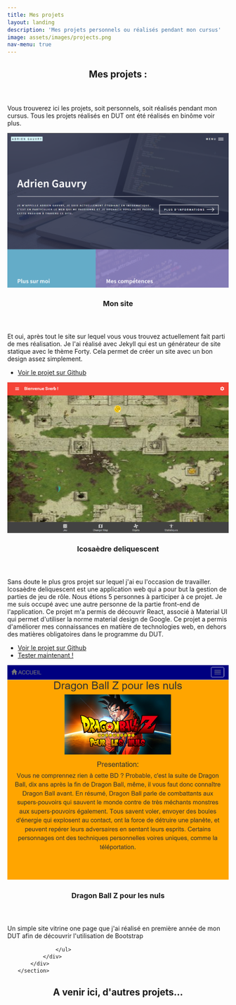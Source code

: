 ```yaml
---
title: Mes projets
layout: landing
description: 'Mes projets personnels ou réalisés pendant mon cursus'
image: assets/images/projects.png
nav-menu: true
---
```


<!-- Main -->
<div id="main">

<!-- One -->
<section id="one">
	<div class="inner">
		<header class="major">
			<h2>Mes projets :</h2>
		</header>
		<p>Vous trouverez ici les projets, soit personnels, soit réalisés pendant mon cursus. Tous les projets réalisés en DUT ont été réalisés en binôme voir plus.</p>
	</div>
</section>

<!-- Two -->
<section id="two" class="spotlights">
	<section>
		<a class="image">
			<img src="assets/images/site.png" alt="" data-position="center center" />
		</a>
		<div class="content">
			<div class="inner">
				<header class="major">
					<h3>Mon site</h3>
				</header>
				<p>Et oui, après tout le site sur lequel vous vous trouvez actuellement fait parti de mes réalisation. Je l'ai réalisé avec Jekyll qui est un générateur de site statique avec le thème Forty. Cela permet de créer un site avec un bon design assez simplement.</p>
				<ul class="actions">
					<li><a href="https://github.com/adriengauvry/adriengauvry.github.io" target="_blank" class="button">Voir le projet sur Github</a></li>
				</ul>
			</div>
		</div>
	</section>
	<section>
		<a class="image">
			<img src="assets/images/ico.png" alt="" data-position="top center" />
		</a>
		<div class="content">
			<div class="inner">
				<header class="major">
					<h3>Icosaèdre deliquescent</h3>
				</header>
				<p>Sans doute le plus gros projet sur lequel j'ai eu l'occasion de travailler. Icosaèdre deliquescent est une application web qui a pour but la gestion de parties de jeu de rôle. Nous étions 5 personnes à participer à ce projet. Je me suis occupé avec une autre personne de la partie front-end de l'application. Ce projet m'a permis de découvrir React, associé à Material UI qui permet d'utiliser la norme material design de Google. Ce projet a permis d'améliorer mes connaissances en matière de technologies web, en dehors des matières obligatoires dans le programme du DUT.</p>
				<ul class="actions">
					<li><a href="https://github.com/adriengauvry/Icosaedre-Deliquescent" target="_blank" class="button">Voir le projet sur Github</a></li>
					<li><a href="https://ico-dqct.herokuapp.com" target="_blank" class="button">Tester maintenant !</a></li>
				</ul>
			</div>
		</div>
	</section>
	<section>
		<a class="image">
			<img src="assets/images/dbz.png" alt="" data-position="25% 25%" />
		</a>
		<div class="content">
			<div class="inner">
				<header class="major">
					<h3>Dragon Ball Z pour les nuls</h3>
				</header>
				<p>Un simple site vitrine one page que j'ai réalisé en première année de mon DUT afin de découvrir l'utilisation de Bootstrap</p>
				<ul class="actions">

				</ul>
			</div>
		</div>
	</section>
</section>

<!-- Three -->
<section id="three">
	<div class="inner">
		<header class="major">
			<h2>A venir ici, d'autres projets...</h2>
		</header>
	</div>
</section>

</div>
